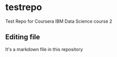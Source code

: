 # testrepo
Test Repo for Coursera IBM Data Science course 2

## Editing file

It's a markdown file in this repository
